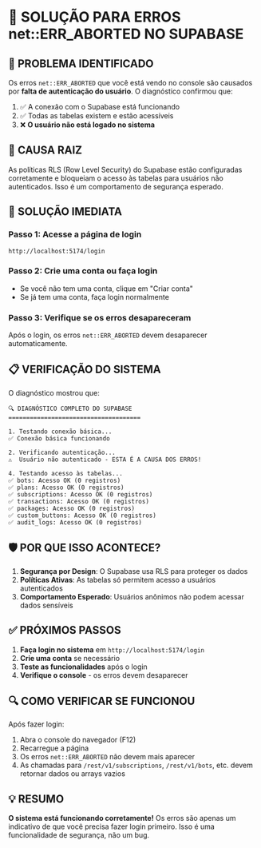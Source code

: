 # 🔧 SOLUÇÃO PARA ERROS net::ERR_ABORTED NO SUPABASE

## 🔴 PROBLEMA IDENTIFICADO

Os erros `net::ERR_ABORTED` que você está vendo no console são causados por **falta de autenticação do usuário**. O diagnóstico confirmou que:

1. ✅ A conexão com o Supabase está funcionando
2. ✅ Todas as tabelas existem e estão acessíveis
3. ❌ **O usuário não está logado no sistema**

## 🎯 CAUSA RAIZ

As políticas RLS (Row Level Security) do Supabase estão configuradas corretamente e bloqueiam o acesso às tabelas para usuários não autenticados. Isso é um comportamento de segurança esperado.

## 🔧 SOLUÇÃO IMEDIATA

### Passo 1: Acesse a página de login
```
http://localhost:5174/login
```

### Passo 2: Crie uma conta ou faça login
- Se você não tem uma conta, clique em "Criar conta"
- Se já tem uma conta, faça login normalmente

### Passo 3: Verifique se os erros desapareceram
Após o login, os erros `net::ERR_ABORTED` devem desaparecer automaticamente.

## 📋 VERIFICAÇÃO DO SISTEMA

O diagnóstico mostrou que:

```
🔍 DIAGNÓSTICO COMPLETO DO SUPABASE
=====================================

1. Testando conexão básica...
✅ Conexão básica funcionando

2. Verificando autenticação...
⚠️  Usuário não autenticado - ESTA É A CAUSA DOS ERROS!

4. Testando acesso às tabelas...
✅ bots: Acesso OK (0 registros)
✅ plans: Acesso OK (0 registros)
✅ subscriptions: Acesso OK (0 registros)
✅ transactions: Acesso OK (0 registros)
✅ packages: Acesso OK (0 registros)
✅ custom_buttons: Acesso OK (0 registros)
✅ audit_logs: Acesso OK (0 registros)
```

## 🛡️ POR QUE ISSO ACONTECE?

1. **Segurança por Design**: O Supabase usa RLS para proteger os dados
2. **Políticas Ativas**: As tabelas só permitem acesso a usuários autenticados
3. **Comportamento Esperado**: Usuários anônimos não podem acessar dados sensíveis

## ✅ PRÓXIMOS PASSOS

1. **Faça login no sistema** em `http://localhost:5174/login`
2. **Crie uma conta** se necessário
3. **Teste as funcionalidades** após o login
4. **Verifique o console** - os erros devem desaparecer

## 🔍 COMO VERIFICAR SE FUNCIONOU

Após fazer login:
1. Abra o console do navegador (F12)
2. Recarregue a página
3. Os erros `net::ERR_ABORTED` não devem mais aparecer
4. As chamadas para `/rest/v1/subscriptions`, `/rest/v1/bots`, etc. devem retornar dados ou arrays vazios

## 💡 RESUMO

**O sistema está funcionando corretamente!** Os erros são apenas um indicativo de que você precisa fazer login primeiro. Isso é uma funcionalidade de segurança, não um bug.